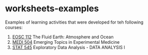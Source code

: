 # worksheets-examples

Examples of learning activities that were developed for teh following courses:

1. [EOSC 112](https://github.com/yuliaUU/worksheets-examples/tree/main/climate-model-exercise) The Fluid Earth: Atmosphere and Ocean
2. [MEDI 504](https://github.com/yuliaUU/worksheets-examples/tree/main/medi504) Emerging Topics in Experimental Medicine
3. [STAT 545](https://github.com/yuliaUU/worksheets-examples/tree/main/stat545) Exploratory Data Analysis - DATA ANALYSIS I
